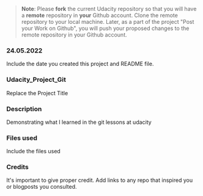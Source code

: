 >**Note**: Please **fork** the current Udacity repository so that you will have a **remote** repository in **your** Github account. Clone the remote repository to your local machine. Later, as a part of the project "Post your Work on Github", you will push your proposed changes to the remote repository in your Github account.

### 24.05.2022
Include the date you created this project and README file.

### Udacity_Project_Git
Replace the Project Title

### Description
Demonstrating what I learned in the git lessons at udacity

### Files used
Include the files used

### Credits
It's important to give proper credit. Add links to any repo that inspired you or blogposts you consulted.

